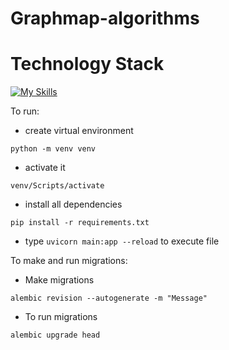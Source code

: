 # Graphmap-algorithms

# Technology Stack

[![My Skills](https://skillicons.dev/icons?i=py,fastapi)](https://skillicons.dev)

To run: 
- create virtual environment

```
python -m venv venv
```
- activate it
```
venv/Scripts/activate
```
- install all dependencies
```
pip install -r requirements.txt
```
- type ``uvicorn main:app --reload`` to execute file

To make and run migrations:

- Make migrations
```
alembic revision --autogenerate -m "Message"
```
- To run migrations
```
alembic upgrade head
```